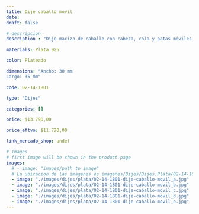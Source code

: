 ```yaml
---
title: Dije caballo móvil
date: 
draft: false

# descripcion
description : "Dije macizo de caballo con cabeza, cola y patas móviles. Hermosa terminación."

materials: Plata 925

color: Plateado

dimensions: "Ancho: 30 mm 
Largo: 35 mm"

code: 02-14-1801

type: "Dijes"

categories: []

price: $13.790,00

price_eftvo: $11.720,00

link_mercado_shop: undef

# Images
# first image will be shown in the product page
images:
  # - image: "images/path_to_image"
  # La ubicacion de las imagenes es imagenes/Dijes/Dijes.Plata/02-14-1801-dije-caballo-movil
  - image: "./images/dijes/plata/02-14-1801-dije-caballo-movil_a.jpg"
  - image: "./images/dijes/plata/02-14-1801-dije-caballo-movil_b.jpg"
  - image: "./images/dijes/plata/02-14-1801-dije-caballo-movil_c.jpg"
  - image: "./images/dijes/plata/02-14-1801-dije-caballo-movil_d.jpg"
  - image: "./images/dijes/plata/02-14-1801-dije-caballo-movil_e.jpg"
---
```

